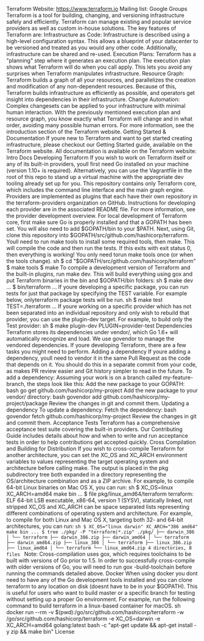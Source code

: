 Terraform Website: https://www.terraform.io Mailing list: Google Groups Terraform is a tool for building, changing, and versioning infrastructure safely and efficiently. Terraform can manage existing and popular service providers as well as custom in-house solutions. The key features of Terraform are: Infrastructure as Code: Infrastructure is described using a high-level configuration syntax. This allows a blueprint of your datacenter to be versioned and treated as you would any other code. Additionally, infrastructure can be shared and re-used. Execution Plans: Terraform has a "planning" step where it generates an execution plan. The execution plan shows what Terraform will do when you call apply. This lets you avoid any surprises when Terraform manipulates infrastructure. Resource Graph: Terraform builds a graph of all your resources, and parallelizes the creation and modification of any non-dependent resources. Because of this, Terraform builds infrastructure as efficiently as possible, and operators get insight into dependencies in their infrastructure. Change Automation: Complex changesets can be applied to your infrastructure with minimal human interaction. With the previously mentioned execution plan and resource graph, you know exactly what Terraform will change and in what order, avoiding many possible human errors. For more information, see the introduction section of the Terraform website. Getting Started & Documentation If youre new to Terraform and want to get started creating infrastructure, please checkout our Getting Started guide, available on the Terraform website. All documentation is available on the Terraform website: Intro Docs Developing Terraform If you wish to work on Terraform itself or any of its built-in providers, youll first need Go installed on your machine (version 1.10+ is required). Alternatively, you can use the Vagrantfile in the root of this repo to stand up a virtual machine with the appropriate dev tooling already set up for you. This repository contains only Terraform core, which includes the command line interface and the main graph engine. Providers are implemented as plugins that each have their own repository in the terraform-providers organization on GitHub. Instructions for developing each provider are in the associated README file. For more information, see the provider development overview. For local development of Terraform core, first make sure Go is properly installed and that a GOPATH has been set. You will also need to add $GOPATH/bin to your $PATH. Next, using Git, clone this repository into $GOPATH/src/github.com/hashicorp/terraform. Youll need to run make tools to install some required tools, then make. This will compile the code and then run the tests. If this exits with exit status 0, then everything is working! You only need torun make tools once (or when the tools change). sh $ cd "$GOPATH/src/github.com/hashicorp/terraform" $ make tools $ make To compile a development version of Terraform and the built-in plugins, run make dev. This will build everything using gox and put Terraform binaries in the bin and $GOPATH/bin folders: sh $ make dev ... $ bin/terraform ... If youre developing a specific package, you can run tests for just that package by specifying the TEST variable. For example below, onlyterraform package tests will be run. sh $ make test TEST=./terraform ... If youre working on a specific provider which has not been separated into an individual repository and only wish to rebuild that provider, you can use the plugin-dev target. For example, to build only the Test provider: sh $ make plugin-dev PLUGIN=provider-test Dependencies Terraform stores its dependencies under vendor/, which Go 1.6+ will automatically recognize and load. We use govendor to manage the vendored dependencies. If youre developing Terraform, there are a few tasks you might need to perform. Adding a dependency If youre adding a dependency, youll need to vendor it in the same Pull Request as the code that depends on it. You should do this in a separate commit from your code, as makes PR review easier and Git history simpler to read in the future. To add a dependency: Assuming your work is on a branch called my-feature-branch, the steps look like this: Add the new package to your GOPATH: bash go get github.com/hashicorp/my-project Add the new package to your vendor/ directory: bash govendor add github.com/hashicorp/my-project/package Review the changes in git and commit them. Updating a dependency To update a dependency: Fetch the dependency: bash govendor fetch github.com/hashicorp/my-project Review the changes in git and commit them. Acceptance Tests Terraform has a comprehensive acceptance test suite covering the built-in providers. Our Contributing Guide includes details about how and when to write and run acceptance tests in order to help contributions get accepted quickly. Cross Compilation and Building for Distribution If you wish to cross-compile Terraform for another architecture, you can set the XC_OS and XC_ARCH environment variables to values representing the target operating system and architecture before calling make. The output is placed in the pkg subdirectory tree both expanded in a directory representing the OS/architecture combination and as a ZIP archive. For example, to compile 64-bit Linux binaries on Mac OS X, you can run: sh $ XC_OS=linux XC_ARCH=amd64 make bin ... $ file pkg/linux_amd64/terraform terraform: ELF 64-bit LSB executable, x86-64, version 1 (SYSV), statically linked, not stripped XC_OS and XC_ARCH can be space separated lists representing different combinations of operating system and architecture. For example, to compile for both Linux and Mac OS X, targeting both 32- and 64-bit architectures, you can run: ```sh $ XC_OS="linux darwin" XC_ARCH="386 amd64" make bin ... $ tree ./pkg/ -P "terraform|*.zip" ./pkg/ ├── darwin_386 │ └── terraform ├── darwin_386.zip ├── darwin_amd64 │ └── terraform ├── darwin_amd64.zip ├── linux_386 │ └── terraform ├── linux_386.zip ├── linux_amd64 │ └── terraform └── linux_amd64.zip 4 directories, 8 files ``` Note: Cross-compilation uses gox, which requires toolchains to be built with versions of Go prior to 1.5. In order to successfully cross-compile with older versions of Go, you will need to run gox -build-toolchain before running the commands detailed above. Docker When using docker you dont need to have any of the Go development tools installed and you can clone terraform to any location on disk (doesnt have to be in your $GOPATH). This is useful for users who want to build master or a specific branch for testing without setting up a proper Go environment. For example, run the following command to build terraform in a linux-based container for macOS. sh docker run --rm -v $(pwd):/go/src/github.com/hashicorp/terraform -w /go/src/github.com/hashicorp/terraform -e XC_OS=darwin -e XC_ARCH=amd64 golang:latest bash -c "apt-get update && apt-get install -y zip && make bin" License
